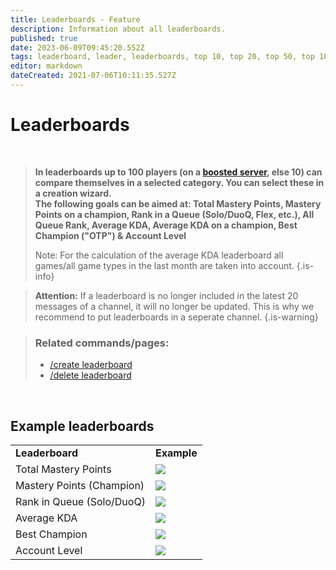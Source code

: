```yaml
---
title: Leaderboards - Feature
description: Information about all leaderboards.
published: true
date: 2023-06-09T09:45:20.552Z
tags: leaderboard, leader, leaderboards, top 10, top 20, top 50, top 100, best player
editor: markdown
dateCreated: 2021-07-06T10:11:35.527Z
---
```


# Leaderboards

<br>

>**In leaderboards up to 100 players (on a [boosted server](https://wiki.zoe-discord-bot.ch/en/Zoe-Points-And-Boosting), else 10) can compare themselves in a selected category. You can select these in a creation wizard. <br>
The following goals can be aimed at: Total Mastery Points, Mastery Points on a champion, Rank in a Queue (Solo/DuoQ, Flex, etc.), All Queue Rank, Average KDA, Average KDA on a champion, Best Champion ("OTP") & Account Level**
>
>Note: For the calculation of the average KDA leaderboard all games/all game types in the last month are taken into account.
>{.is-info}

> **Attention:** If a leaderboard is no longer included in the latest 20 messages of a channel, it will no longer be updated. This is why we recommend to put leaderboards in a seperate channel.
>{.is-warning}

>### Related commands/pages:
>-   [/create leaderboard](/en/commands/create/leaderboard/)
>-   [/delete leaderboard](/en/commands/delete/leaderboard/)

<br>

## Example leaderboards

|     |     |
| --- | --- |
| **Leaderboard** | **Example** |
| Total Mastery Points | ![](/new_leaderboard_total_mastery_points.png) |
| Mastery Points (Champion) | ![](/new_leaderboard_mastery_points_champion.png) |
| Rank in Queue (Solo/DuoQ) | ![](/new_leaderboard_rank.png) |
| Average KDA | ![](/new_leaderboard_kda.png) |
| Best Champion | ![](/new_leaderboard_otp.png) |
| Account Level | ![](/new_leaderboard_account_level.png) |

